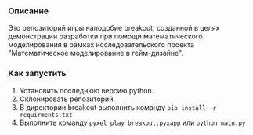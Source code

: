 ### Описание
Это репозиторий игры наподобие breakout, созданной в целях демонстрации разработки при помощи математического моделирования в рамках исследовательского проекта "Математическое моделирование в гейм-дизайне".

### Как запустить
1. Установить последнюю версию python.
2. Склонировать репозиторий.
3. В директории breakout выполнить команду ```pip install -r requirments.txt```
4. Выполнить команду ```pyxel play breakout.pyxapp``` или ```python main.py```
